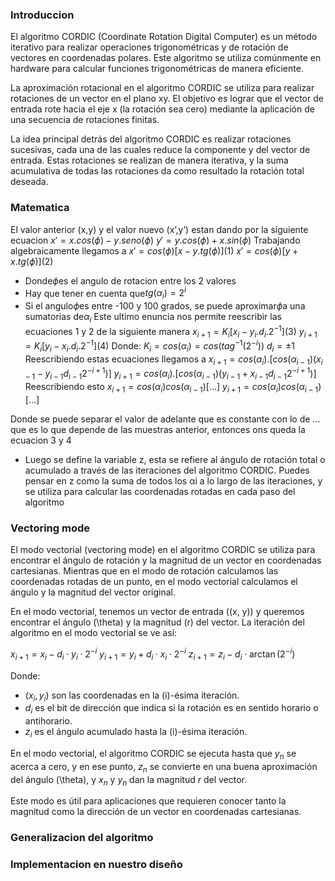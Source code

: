  ### Introduccion
El algoritmo CORDIC (Coordinate Rotation Digital Computer) es un método iterativo para realizar operaciones trigonométricas y de rotación de vectores en coordenadas polares. Este algoritmo se utiliza comúnmente en hardware para calcular funciones trigonométricas de manera eficiente.

La aproximación rotacional en el algoritmo CORDIC se utiliza para realizar rotaciones de un vector en el plano xy. El objetivo es lograr que el vector de entrada rote hacia el eje x (la rotación sea cero) mediante la aplicación de una secuencia de rotaciones finitas.

La idea principal detrás del algoritmo CORDIC es realizar rotaciones sucesivas, cada una de las cuales reduce la componente y del vector de entrada. Estas rotaciones se realizan de manera iterativa, y la suma acumulativa de todas las rotaciones da como resultado la rotación total deseada.


### Matematica
El valor anterior (x,y) y el valor nuevo (x’,y’) estan dando por la siguiente ecuacion
$x'=x.cos(\phi)-y.seno(\phi)$
$y'=y.cos(\phi)+x.sin(\phi)$
Trabajando algebraicamente llegamos a 
$x'=cos(\phi)[x-y.tg(\phi)]$(1)
$x'=cos(\phi)[y+x.tg(\phi)]$(2)

- Donde$\phi$es el angulo de rotacion entre los 2 valores
- Hay que tener en cuenta que$tg(\alpha_i)=2^i$
- Si el angulo$\phi$es entre -100 y 100 grados, se puede aproximar$\phi$a una sumatorias de$\alpha_i$
Este ultimo enuncia nos permite reescribir las ecuaciones 1 y 2 de la siguiente manera
$x_{i+1}=K_i[x_i-y_i.d_i.2^{-1}]$(3)
$y_{i+1}=K_i[y_i-x_i.d_i.2^{-1}]$(4)
Donde:
$K_i=cos(\alpha_i)=cos(tag^{-1}(2^{-i}))$
$d_i=\pm1$
Reescribiendo estas ecuaciones llegamos a 
$x_{i+1}=cos(\alpha_i).[cos(\alpha_{i-1})(x_{i-1}-y_{i-1}d_{i-1}2^{-i+1})]$
$y_{i+1}=cos(\alpha_i).[cos(\alpha_{i-1})(y_{i-1}+x_{i-1}d_{i-1}2^{-i+1})]$
Reescribiendo esto
$x_{i+1}=cos(\alpha_i)cos(\alpha_{i-1})[...]$
$y_{i+1}=cos(\alpha_i)cos(\alpha_{i-1})[...]$

Donde se puede separar el valor de adelante que es constante con lo de … que es lo que depende de las muestras anterior, entonces ons queda la ecuacion 3 y 4
- Luego se define la variable z, esta se refiere al ángulo de rotación total o acumulado a través de las iteraciones del algoritmo CORDIC. Puedes pensar en z como la suma de todos los αi​ a lo largo de las iteraciones, y se utiliza para calcular las coordenadas rotadas en cada paso del algoritmo

### Vectoring mode
El modo vectorial (vectoring mode) en el algoritmo CORDIC se utiliza para encontrar el ángulo de rotación y la magnitud de un vector en coordenadas cartesianas. Mientras que en el modo de rotación calculamos las coordenadas rotadas de un punto, en el modo vectorial calculamos el ángulo y la magnitud del vector original.

En el modo vectorial, tenemos un vector de entrada \((x, y)\) y queremos encontrar el ángulo \(\theta\) y la magnitud \(r\) del vector. La iteración del algoritmo en el modo vectorial se ve así:

$x_{i+1} = x_i - d_i \cdot y_i \cdot 2^{-i}$
$y_{i+1} = y_i + d_i \cdot x_i \cdot 2^{-i}$
$z_{i+1} = z_i - d_i \cdot \arctan(2^{-i})$

Donde:
- $(x_i, y_i)$ son las coordenadas en la \(i\)-ésima iteración.
- $d_i$ es el bit de dirección que indica si la rotación es en sentido horario o antihorario.
- $z_i$ es el ángulo acumulado hasta la \(i\)-ésima iteración.

En el modo vectorial, el algoritmo CORDIC se ejecuta hasta que $y_n$ se acerca a cero, y en ese punto, $z_n$ se convierte en una buena aproximación del ángulo \(\theta\), y $x_n$ y $y_n$ dan la magnitud $r$ del vector.

Este modo es útil para aplicaciones que requieren conocer tanto la magnitud como la dirección de un vector en coordenadas cartesianas.


### Generalizacion del algoritmo

### Implementacion en nuestro diseño